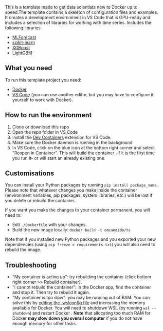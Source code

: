 This is a template made to get data scientists new to Docker up to speed.The template contains a skeleton of configuration files and examples. It creates a development environment in VS Code that is GPU-ready and includes a selection of libraries for working with time series.
Includes the following libraries:
 - [MLForecast](https://nixtlaverse.nixtla.io/mlforecast/index.html)
 - [scikit-learn](https://scikit-learn.org/)
 - [XGBoost](https://xgboost.readthedocs.io/en/stable/)
 - [LightGBM](https://lightgbm.readthedocs.io/en/stable/)

 ## What you need
 To run this template project you need:
 - [Docker](https://docs.docker.com/engine/install/)
 - [VS Code](https://code.visualstudio.com/) (you can use another editor, but you may have to configure it yourself to work with Docker).

## How to run the environment
 1. Clone or download this repo
 2. Open the repo folder in VS Code
 3. Install the [Dev Containers](https://marketplace.visualstudio.com/items?itemName=ms-vscode-remote.remote-containers) extension for VS Code.
 4. Make sure the Docker daemon is running in the background
 5. In VS Code, click on the blue icon at the bottom right corner and select "Reopen in Container". This will build the container -if it is the first time you run it- or will start an already existing one.

## Customisations
You can install your Python packages by running `pip install package_name`. Please note that whatever changes you make inside the container (environment variables, pip packages, system libraries, etc.) will be lost if you delete or rebuild the container.

If you want you make the changes to your container permanent, you will need to:
- Edit `./Dockerfile` with your changes.
- Build the new image locally: `docker build -t omcandido/ts`

Note that if you installed new Python packages and you exported your new dependencies (using `pip freeze > requirements.txt`) you will also need to rebuild the image.

 ## Troubleshooting
 - "My container is acting up": try rebuilding the container (click bottom right corner >> Rebuild container).
 - "I cannot rebuild the container": in the Docker app, find the container and stop it. Then try to rebuild it again. 
 - "My container is too slow": you may be running out of RAM. You can solve this by [editing the .wslconfig file](https://learn.microsoft.com/en-us/windows/wsl/wsl-config) and increasing the memory available for Docker. You will need to shutdown WSL (by running `wsl --shutdown`) and restart Docker . **Note** that allocating too much RAM for Docker **may slow down you overall computer** if you do not have enough memory for other tasks.